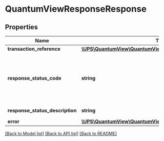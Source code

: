 # QuantumViewResponseResponse

## Properties
Name | Type | Description | Notes
------------ | ------------- | ------------- | -------------
**transaction_reference** | [**\UPS\QuantumView\QuantumView\ResponseTransactionReference**](ResponseTransactionReference.md) |  | 
**response_status_code** | **string** | Identifies the success or failure of the interchange.  1 &#x3D; Success, 0 &#x3D; Failure | 
**response_status_description** | **string** | &#x27;Success&#x27; or &#x27;Failure&#x27; | [optional] 
**error** | [**\UPS\QuantumView\QuantumView\ResponseError[]**](ResponseError.md) |  | [optional] 

[[Back to Model list]](../../README.md#documentation-for-models) [[Back to API list]](../../README.md#documentation-for-api-endpoints) [[Back to README]](../../README.md)

